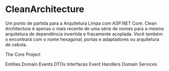 # CleanArchitecture

Um ponto de partida para a Arquitetura Limpa com ASP.NET Core. Clean Architecture é apenas o mais recente de uma série de nomes para a mesma arquitetura de dependência invertida e fracamente acoplada. Você também o encontrará com o nome hexagonal, portas e adaptadores ou arquitetura de cebola.


The Core Project

Entities
Domain Events
DTOs
Interfaces
Event Handlers
Domain Services
